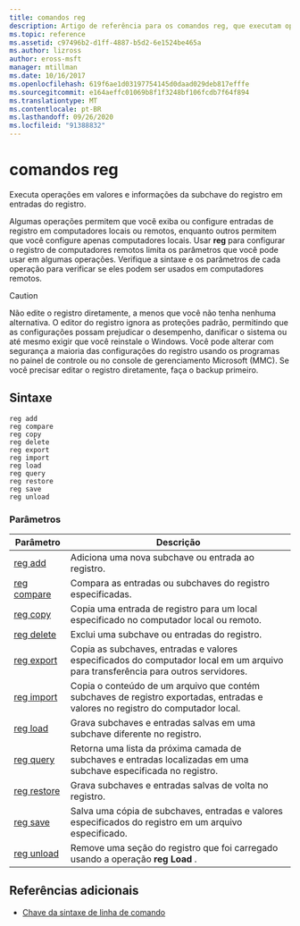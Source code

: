 ```yaml
---
title: comandos reg
description: Artigo de referência para os comandos reg, que executam operações em valores e informações da subchave do registro em entradas do registro.
ms.topic: reference
ms.assetid: c97496b2-d1ff-4887-b5d2-6e1524be465a
ms.author: lizross
author: eross-msft
manager: mtillman
ms.date: 10/16/2017
ms.openlocfilehash: 619f6ae1d03197754145d0daad029deb817efffe
ms.sourcegitcommit: e164aeffc01069b8f1f3248bf106fcdb7f64f894
ms.translationtype: MT
ms.contentlocale: pt-BR
ms.lasthandoff: 09/26/2020
ms.locfileid: "91388832"
---
```

# <a name="reg-commands"></a>comandos reg

Executa operações em valores e informações da subchave do registro em entradas do registro.

Algumas operações permitem que você exiba ou configure entradas de registro em computadores locais ou remotos, enquanto outros permitem que você configure apenas computadores locais. Usar **reg** para configurar o registro de computadores remotos limita os parâmetros que você pode usar em algumas operações. Verifique a sintaxe e os parâmetros de cada operação para verificar se eles podem ser usados em computadores remotos.

> [!CAUTION]
> Não edite o registro diretamente, a menos que você não tenha nenhuma alternativa. O editor do registro ignora as proteções padrão, permitindo que as configurações possam prejudicar o desempenho, danificar o sistema ou até mesmo exigir que você reinstale o Windows. Você pode alterar com segurança a maioria das configurações do registro usando os programas no painel de controle ou no console de gerenciamento Microsoft (MMC). Se você precisar editar o registro diretamente, faça o backup primeiro.

## <a name="syntax"></a>Sintaxe

```
reg add
reg compare
reg copy
reg delete
reg export
reg import
reg load
reg query
reg restore
reg save
reg unload
```

### <a name="parameters"></a>Parâmetros

| Parâmetro | Descrição |
|--|--|
| [reg add](reg-add.md) | Adiciona uma nova subchave ou entrada ao registro. |
| [reg compare](reg-compare.md) | Compara as entradas ou subchaves do registro especificadas. |
| [reg copy](reg-copy.md) | Copia uma entrada de registro para um local especificado no computador local ou remoto. |
| [reg delete](reg-delete.md) | Exclui uma subchave ou entradas do registro. |
| [reg export](reg-export.md) | Copia as subchaves, entradas e valores especificados do computador local em um arquivo para transferência para outros servidores. |
| [reg import](reg-import.md) | Copia o conteúdo de um arquivo que contém subchaves de registro exportadas, entradas e valores no registro do computador local. |
| [reg load](reg-load.md) | Grava subchaves e entradas salvas em uma subchave diferente no registro. |
| [reg query](reg-query.md) | Retorna uma lista da próxima camada de subchaves e entradas localizadas em uma subchave especificada no registro. |
| [reg restore](reg-restore.md) | Grava subchaves e entradas salvas de volta no registro. |
| [reg save](reg-save.md) | Salva uma cópia de subchaves, entradas e valores especificados do registro em um arquivo especificado. |
| [reg unload](reg-unload.md) | Remove uma seção do registro que foi carregado usando a operação **reg Load** . |

## <a name="additional-references"></a>Referências adicionais

- [Chave da sintaxe de linha de comando](command-line-syntax-key.md)
